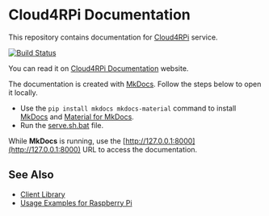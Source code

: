 Cloud4RPi Documentation
=======

This repository contains documentation for [Cloud4RPi](https://cloud4rpi.io/) service.

[![Build Status](https://travis-ci.org/cloud4rpi/docs.svg?branch=master)](https://travis-ci.org/cloud4rpi/docs)

You can read it on [Cloud4RPi Documentation](http://docs.cloud4rpi.io) website.

The documentation is created with [MkDocs](http://www.mkdocs.org/). Follow the steps below to open it locally. 

- Use the `pip install mkdocs mkdocs-material` command to install [MkDocs](http://www.mkdocs.org/#installation) and [Material for MkDocs](https://squidfunk.github.io/mkdocs-material/).
- Run the [serve.sh.bat](serve.sh.bat) file.

While **MkDocs** is running, use the [http://127.0.0.1:8000](http://127.0.0.1:8000) URL to access the documentation.


## See Also

* [Client Library](https://github.com/cloud4rpi/cloud4rpi)
* [Usage Examples for Raspberry Pi](https://github.com/cloud4rpi/cloud4rpi-raspberrypi-python)
